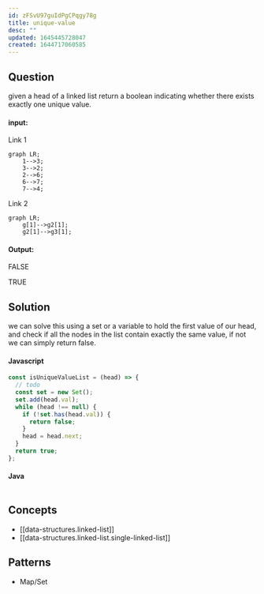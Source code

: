```yaml
---
id: zFSvU97guIdPgCPqgy78g
title: unique-value
desc: ""
updated: 1645445728047
created: 1644717060585
---
```


## Question

given a head of a linked list return a boolean indicating whether there exists exactly one unique value.

#### input:

Link 1

```mermaid
graph LR;
    1-->3;
    3-->2;
    2-->6;
    6-->7;
    7-->4;
```

Link 2

```mermaid
graph LR;
    g[1]-->g2[1];
    g2[1]-->g3[1];
```

#### Output:

FALSE

TRUE

## Solution

we can solve this using a set or a variable to hold the first value of our head, and check if all the nodes in the list contain exactly the same value, if not we can simply return false.

#### Javascript

```javascript
const isUniqueValueList = (head) => {
  // todo
  const set = new Set();
  set.add(head.val);
  while (head !== null) {
    if (!set.has(head.val)) {
      return false;
    }
    head = head.next;
  }
  return true;
};
```

#### Java

```java

```

## Concepts

- [[data-structures.linked-list]]
- [[data-structures.linked-list.single-linked-list]]

## Patterns

- Map/Set
